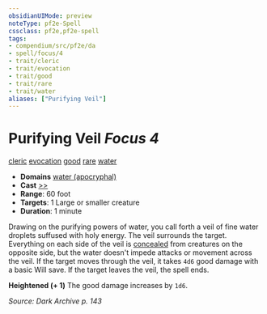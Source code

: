 ```yaml
---
obsidianUIMode: preview
noteType: pf2e-Spell
cssclass: pf2e,pf2e-spell
tags:
- compendium/src/pf2e/da
- spell/focus/4
- trait/cleric
- trait/evocation
- trait/good
- trait/rare
- trait/water
aliases: ["Purifying Veil"]
---
```

# Purifying Veil *Focus 4*   
[cleric](rules/traits/cleric.md "Cleric Class Trait")  [evocation](rules/traits/evocation.md "Evocation School Trait")  [good](rules/traits/good.md "Good Alignment Trait")  [rare](rules/traits/rare.md "Rare Rarity Trait")  [water](rules/traits/water.md "Water Energy & Element Trait")  

- **Domains** [water (apocryphal)](compendium/setting/domains.md#Water)
- **Cast** [>>](rules/core-rulebook/chapter-9-playing-the-game.md#Actions "Two-Action") 
- **Range**: 60 foot
- **Targets**: 1 Large or smaller creature
- **Duration**: 1 minute

Drawing on the purifying powers of water, you call forth a veil of fine water droplets suffused with holy energy. The veil surrounds the target. Everything on each side of the veil is [concealed](rules/conditions.md#Concealed) from creatures on the opposite side, but the water doesn't impede attacks or movement across the veil. If the target moves through the veil, it takes `4d6` good damage with a basic Will save. If the target leaves the veil, the spell ends.

**Heightened (+ 1)** The good damage increases by `1d6`.

*Source: Dark Archive p. 143*